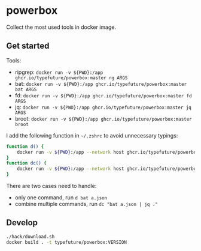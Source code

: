 # powerbox

Collect the most used tools in docker image.

## Get started

Tools:

- ripgrep: `docker run -v ${PWD}:/app ghcr.io/typefuture/powerbox:master rg ARGS`
- bat: `docker run -v ${PWD}:/app ghcr.io/typefuture/powerbox:master bat ARGS`
- fd: `docker run -v ${PWD}:/app ghcr.io/typefuture/powerbox:master fd ARGS`
- jq: `docker run -v ${PWD}:/app ghcr.io/typefuture/powerbox:master jq ARGS`
- broot: `docker run -v ${PWD}:/app ghcr.io/typefuture/powerbox:master broot`

I add the following function in `~/.zshrc` to avoid unnecessary typings:

```sh
function d() {
    docker run -v ${PWD}:/app --network host ghcr.io/typefuture/powerbox:master $@
}
function dc() {
    docker run -v ${PWD}:/app --network host ghcr.io/typefuture/powerbox:master -c "$@"
}
```

There are two cases need to handle:

- only one command, run `d bat a.json`
- combine multiple commands, run `dc "bat a.json | jq ."`

## Develop

```sh
./hack/download.sh
docker build . -t typefuture/powerbox:VERSION
```
